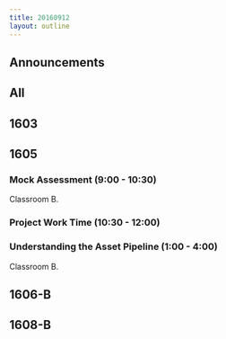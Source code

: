 ```yaml
---
title: 20160912
layout: outline
---
```


## Announcements

## All

## 1603


## 1605

### Mock Assessment (9:00 - 10:30)

Classroom B.

### Project Work Time (10:30 - 12:00)

### Understanding the Asset Pipeline (1:00 - 4:00)

Classroom B.

## 1606-B


## 1608-B

